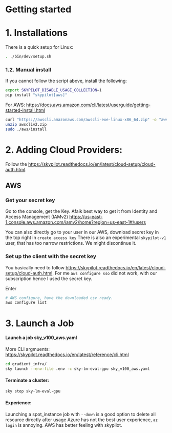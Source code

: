 # Getting started

# 1. Installations

There is a quick setup for Linux:
```bash
. ./bin/dev/setup.sh
```

### 1.2. Manual install
If you cannot follow the script above, install the following:

```bash
export SKYPILOT_DISABLE_USAGE_COLLECTION=1
pip install "skypilot[aws]"
```

For AWS: https://docs.aws.amazon.com/cli/latest/userguide/getting-started-install.html
```bash
curl "https://awscli.amazonaws.com/awscli-exe-linux-x86_64.zip" -o "awscliv2.zip"
unzip awscliv2.zip
sudo ./aws/install
```

# 2. Adding Cloud Providers:
Follow the https://skypilot.readthedocs.io/en/latest/cloud-setup/cloud-auth.html.

## AWS
### Get your secret key 
Go to the console, get the Key. Afaik best way to get it from Identity and Access Management (IAMv2)
https://us-east-1.console.aws.amazon.com/iamv2/home?region=us-east-1#/users

You can also directly go to your user in our AWS, download secret key in the top right in `create access key`
There is also an experimental `skypilot-v1` user, that has too narrow restrictions. We might discontinue it.

### Set up the client with the secret key
You basically need to follow https://skypilot.readthedocs.io/en/latest/cloud-setup/cloud-auth.html.
For me ```aws configure sso``` did not work, with our subscription hence I used the secret key.

Enter
```bash
# AWS configure, have the downloaded csv ready.
aws configure list
```
# 3. Launch a Job

#### Launch a job sky_v100_aws.yaml
More CLI argmuents: https://skypilot.readthedocs.io/en/latest/reference/cli.html
```bash
cd gradient_infra/
sky launch --env-file .env -c sky-lm-eval-gpu sky_v100_aws.yaml
```

#### Terminate a cluster:
```bash
sky stop sky-lm-eval-gpu
```

#### Experience:
Launching a spot_instance job with `--down` is a good option to delete all resource directly after usage
Azure has not the best user experience, `az login` is annoying. AWS has better feeling with skypilot.
